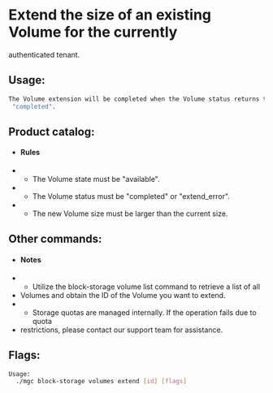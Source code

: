 # Extend the size of an existing Volume for the currently
 authenticated tenant.

## Usage:
```bash
The Volume extension will be completed when the Volume status returns to
 "completed".
```

## Product catalog:
- #### Rules
- - The Volume state must be "available".
- - The Volume status must be "completed" or "extend_error".
- - The new Volume size must be larger than the current size.

## Other commands:
- #### Notes
- - Utilize the block-storage volume list command to retrieve a list of all
- Volumes and obtain the ID of the Volume you want to extend.
- - Storage quotas are managed internally. If the operation fails due to quota
- restrictions, please contact our support team for assistance.

## Flags:
```bash
Usage:
  ./mgc block-storage volumes extend [id] [flags]
```

